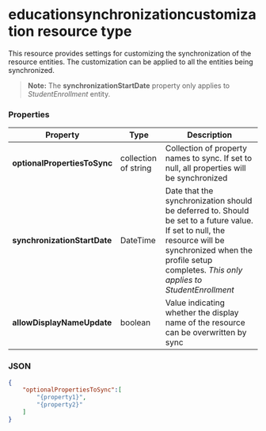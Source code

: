 # educationsynchronizationcustomization resource type

This resource provides settings for customizing the synchronization of the resource entities. The customization can be applied to all the entities being synchronized. 

> **Note:** The **synchronizationStartDate** property only applies to _StudentEnrollment_ entity.

### Properties

| Property | Type | Description |
|-|-|-|
| **optionalPropertiesToSync** | collection of string |  Collection of property names to sync. If set to null, all properties will be synchronized       |
| **synchronizationStartDate** | DateTime |  Date that the synchronization should be deferred to. Should be set to a future value. If set to null, the resource will be synchronized when the profile setup completes. _This only applies to StudentEnrollment_      |
| **allowDisplayNameUpdate** | boolean |  Value indicating whether the display name of the resource can be overwritten by sync         |

### JSON

```json
{  
    "optionalPropertiesToSync":[  
        "{property1}",
        "{property2}"
    ]
}
```

